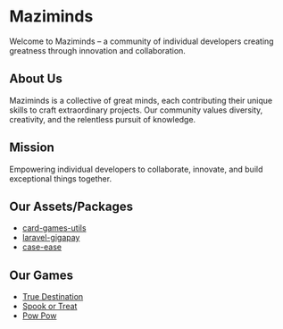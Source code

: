 # Maziminds

Welcome to Maziminds – a community of individual developers creating greatness through innovation and collaboration.

## About Us

Maziminds is a collective of great minds, each contributing their unique skills to craft extraordinary projects. Our community values diversity, creativity, and the relentless pursuit of knowledge.

## Mission

Empowering individual developers to collaborate, innovate, and build exceptional things together.

## Our Assets/Packages
- [card-games-utils](https://www.npmjs.com/package/card-games-utils)
- [laravel-gigapay](https://packagist.org/packages/mazimez/laravel-gigapay)
- [case-ease](https://github.com/maziminds/card-ease)

## Our Games
- [True Destination](https://play.google.com/store/apps/details?id=com.maziminds.truedestination)
- [Spook or Treat](https://maziminds.itch.io/spook-or-treat)
- [Pow Pow](https://maziminds.itch.io/pow-pow)
